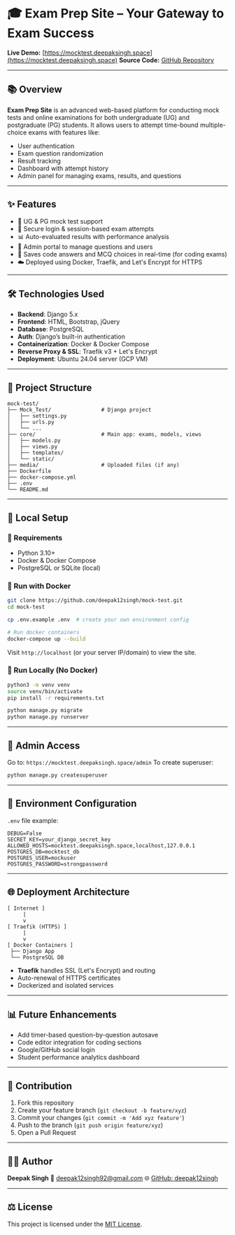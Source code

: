 # 🎓 Exam Prep Site – Your Gateway to Exam Success

**Live Demo:** [https://mocktest.deepaksingh.space](https://mocktest.deepaksingh.space)
**Source Code:** [GitHub Repository](https://github.com/deepak12singh/mock-test)

---

## 📚 Overview

**Exam Prep Site** is an advanced web-based platform for conducting mock tests and online examinations for both undergraduate (UG) and postgraduate (PG) students. It allows users to attempt time-bound multiple-choice exams with features like:

* User authentication
* Exam question randomization
* Result tracking
* Dashboard with attempt history
* Admin panel for managing exams, results, and questions

---

## ✨ Features

* 🧠 UG & PG mock test support
* 🔐 Secure login & session-based exam attempts
* 📊 Auto-evaluated results with performance analysis
* 📝 Admin portal to manage questions and users
* 💾 Saves code answers and MCQ choices in real-time (for coding exams)
* ☁️ Deployed using Docker, Traefik, and Let's Encrypt for HTTPS

---

## 🛠️ Technologies Used

* **Backend**: Django 5.x
* **Frontend**: HTML, Bootstrap, jQuery
* **Database**: PostgreSQL
* **Auth**: Django’s built-in authentication
* **Containerization**: Docker & Docker Compose
* **Reverse Proxy & SSL**: Traefik v3 + Let's Encrypt
* **Deployment**: Ubuntu 24.04 server (GCP VM)

---

## 📂 Project Structure

```
mock-test/
├── Mock_Test/                # Django project
│   ├── settings.py
│   ├── urls.py
│   └── ...
├── core/                     # Main app: exams, models, views
│   ├── models.py
│   ├── views.py
│   ├── templates/
│   └── static/
├── media/                    # Uploaded files (if any)
├── Dockerfile
├── docker-compose.yml
├── .env
└── README.md
```

---

## 🧪 Local Setup

### 🔧 Requirements

* Python 3.10+
* Docker & Docker Compose
* PostgreSQL or SQLite (local)

### 🐳 Run with Docker

```bash
git clone https://github.com/deepak12singh/mock-test.git
cd mock-test

cp .env.example .env  # create your own environment config

# Run docker containers
docker-compose up --build
```

Visit `http://localhost` (or your server IP/domain) to view the site.

### 🐍 Run Locally (No Docker)

```bash
python3 -m venv venv
source venv/bin/activate
pip install -r requirements.txt

python manage.py migrate
python manage.py runserver
```

---

## 🔐 Admin Access

Go to: `https://mocktest.deepaksingh.space/admin`
To create superuser:

```bash
python manage.py createsuperuser
```

---

## 📌 Environment Configuration

`.env` file example:

```env
DEBUG=False
SECRET_KEY=your_django_secret_key
ALLOWED_HOSTS=mocktest.deepaksingh.space,localhost,127.0.0.1
POSTGRES_DB=mocktest_db
POSTGRES_USER=mockuser
POSTGRES_PASSWORD=strongpassword
```

---

## 🌐 Deployment Architecture

```
[ Internet ]
     |
     v
[ Traefik (HTTPS) ]
     |
     v
[ Docker Containers ]
 ├── Django App
 └── PostgreSQL DB
```

* **Traefik** handles SSL (Let's Encrypt) and routing
* Auto-renewal of HTTPS certificates
* Dockerized and isolated services

---

## 📊 Future Enhancements

* Add timer-based question-by-question autosave
* Code editor integration for coding sections
* Google/GitHub social login
* Student performance analytics dashboard

---

## 🤝 Contribution

1. Fork this repository
2. Create your feature branch (`git checkout -b feature/xyz`)
3. Commit your changes (`git commit -m 'Add xyz feature'`)
4. Push to the branch (`git push origin feature/xyz`)
5. Open a Pull Request

---

## 🧑‍💻 Author

**Deepak Singh**
📧 [deepak12singh92@gmail.com](mailto:deepak12singh92@gmail.com)
🌐 [GitHub: deepak12singh](https://github.com/deepak12singh)

---

## ⚖️ License

This project is licensed under the [MIT License](https://github.com/deepak12singh/mock-test/blob/main/LICENSE).
